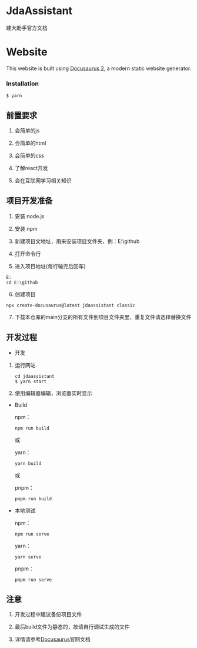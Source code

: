 # JdaAssistant
建大助手官方文档

# Website

This website is built using [Docusaurus 2](https://docusaurus.io/), a modern static website generator.

### Installation

```
$ yarn
```


## 前置要求

1. 会简单的js

2. 会简单的html

3. 会简单的css

4. 了解react开发

5. 会在互联网学习相关知识

## 项目开发准备

1. 安装 node.js

2. 安装 npm

3. 新建项目文地址，用来安装项目文件夹，例：E:\github

4. 打开命令行

5. 进入项目地址(每行输完后回车)

```
E:
cd E:\github
```

6. 创建项目

```
npx create-docusaurus@latest jdaassistant classic
```

7. 下载本仓库的main分支的所有文件到项目文件夹里，重复文件请选择替换文件

## 开发过程

* 开发

1. 运行网站

   ```
   cd jdaassistant
   $ yarn start
   ```

2. 使用编辑器编辑，浏览器实时显示

* Build



  npm：

   ```
   npm run build
   ```

   或

   yarn：

   ```
   yarn build
   ```

   或

   pnpm：

   ```
   pnpm run build
   ```

* 本地测试

  npm：

  ```
  npm run serve
  ```

  yarn：

  ```
  yarn serve
   ```

   pnpm：

   ```
   pnpm run serve
   ```

## 注意

1. 开发过程中建议备份项目文件

2. 最后build文件为静态的，故请自行调试生成的文件

3. 详情请参考[Docusaurus](https://docusaurus.io/zh-CN/)官网文档
